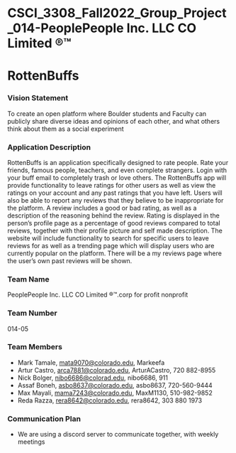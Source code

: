 # CSCI_3308_Fall2022_Group_Project_014-PeoplePeople Inc. LLC CO Limited ®™

# RottenBuffs

### Vision Statement
To create an open platform where Boulder students and Faculty can publicly share diverse ideas and opinions of each other, and what others think about them as a social experiment

### Application Description
RottenBuffs is an application specifically designed to rate people. Rate your friends, famous people, teachers, and even complete strangers. Login with your buff email to completely trash or love others. The RottenBuffs app will provide functionality to leave ratings for other users as well as view the ratings on your account and any past ratings that you have left. Users will also be able to report any reviews that they believe to be inappropriate for the platform. A review includes a good or bad rating, as well as a description of the reasoning behind the review. Rating is displayed in the person’s profile page as a percentage of good reviews compared to total reviews, together with their profile picture and self made description. 
The website will include functionality to search for specific users to leave reviews for as well as a trending page which will display users who are currently popular on the platform. There will be a my reviews page where the user’s own past reviews will be shown.

### Team Name
PeoplePeople Inc. LLC CO Limited ®™.corp for profit nonprofit

### Team Number
014-05

### Team Members
- Mark Tamale, mata9070@colorado.edu, Markeefa
- Artur Castro, arca7881@colorado.edu, ArturACastro, 720 882-8955
- Nick Bolger, nibo6686@colorad.edu, nibo6686, 911
- Assaf Boneh, asbo8637@colorado.edu, asbo8637,  720-560-9444 
- Max Mayali, mama7243@colorado.edu, MaxM1130, 510-982-9852
- Reda Razza, rera8642@colorado.edu, rera8642, 303 880 1973

### Communication Plan
- We are using a discord server to communicate together, with weekly meetings